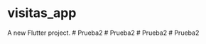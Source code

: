 # visitas_app

A new Flutter project.
#   P r u e b a 2  
 #   P r u e b a 2  
 #   P r u e b a 2  
 #   P r u e b a 2  
 
